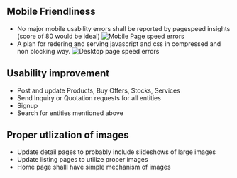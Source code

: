 ## Mobile Friendliness

- No major mobile usability errors shall be reported by pagespeed insights (score of 80 would be ideal) ![Mobile Page speed errors](/images/mobile_errors.png)
- A plan for redering and serving javascript and css in compressed and non blocking way. ![Desktop page speed errors](/images/desktop_pagespeed_errors.png)

## Usability improvement

- Post and update Products, Buy Offers, Stocks, Services
- Send Inquiry or Quotation requests for all entities
- Signup
- Search for entities mentioned above

## Proper utlization of images

- Update detail pages to probably include slideshows of large images
- Update listing pages to utilize proper images
- Home page shalll have simple mechanism of images